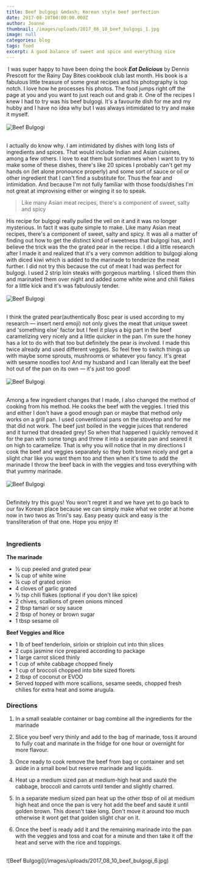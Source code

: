 ```yaml
---
title: Beef bulgogi &mdash; Korean style beef perfection
date: 2017-08-10T00:00:00.000Z
author: Joanne
thumbnail: /images/uploads/2017_08_10_beef_bulgogi_1.jpg
image: null
categories: blog
tags: food
excerpt: A good balance of sweet and spice and everything nice
---
```

​
I was super happy to have been doing the book ***Eat Delicious*** by Dennis Prescott for the Rainy Day Bites cookbook club last month. His book is a fabulous little treasure of some great recipes and his photography is top notch. I love how he processes his photos. The food jumps right off the page at you and you want to just reach out and grab it. One of the recipes I knew I had to try was his beef bulgogi. It's a favourite dish for me and my hubby and I have no idea why but I was always intimidated to try and make it myself.
<br>
<br>
![Beef Bulgogi](/images/uploads/2017_08_10_beef_bulgogi_2.jpg)
<br>
<br>

I actually do know why. I am intimidated by dishes with long lists of ingredients and spices. That would include Indian and Asian cuisines, among a few others. I love to eat them but sometimes when I want to try to make some of these dishes, there's like 20 spices I probably can't get my hands on (let alone pronounce properly) and some sort of sauce or oil or other ingredient that I can't find a substitute for. Thus the fear and intimidation. And because I'm not fully familiar with those foods/dishes I'm not great at improvising either or winging it so to speak.

> Like many Asian meat recipes, there's a component of sweet, salty and spicy

His recipe for bulgogi really pulled the veil on it and it was no longer mysterious. In fact it was quite simple to make. Like many Asian meat recipes, there's a component of sweet, salty and spicy. It was all a matter of finding out how to get the distinct kind of sweetness that bulgogi has, and I believe the trick was the the grated pear in the recipe. I did a little research after I made it and realized that it's a very common addition to bulgogi along with diced kiwi which is added to the marinade to tenderize the meat further. I did not try this because the cut of meat I had was perfect for bulgogi. I used 2 strip loin steaks with gorgeous marbling.  I sliced them thin and marinated them over night and added some white wine and chili flakes for a little kick and it's was fabulously tender.
<br>
<br>
![Beef Bulgogi](/images/uploads/2017_08_10_beef_bulgogi_3.jpg)
<br>
<br>

I think the grated pear(authentically Bosc pear is used according to my research &mdash; insert nerd emoji) not only gives the meat that unique sweet and 'something else' factor but I feel it plays a big part in the beef caramelizing very nicely and a little quicker in the pan.  I'm sure the honey has a lot to do with that too but definitely the pear is involved.  I made this twice already and used different veggies.  So feel free to switch things up with maybe some sprouts, mushrooms or whatever you fancy. It's great with sesame noodles too! And my husband and I can literally eat the beef hot out of the pan on its own &mdash; it's just too good!
<br>
<br>
![Beef Bulgogi](/images/uploads/2017_08_10_beef_bulgogi_4.jpg)
<br>
<br>

Among a few ingredient changes that I made, I also changed the method of cooking from his method.  He cooks the beef with the veggies. I tried this and either I don't have a good enough pan or maybe that method only works on a grill pan.  I used conventional pans on the stovetop and for me that did not work. The beef just boiled in the veggie juices that rendered and it turned that dreaded grey! So when that happened I quickly removed it for the pan with some tongs and threw it into a separate pan and seared it on high to caramelize. That is why you will notice that in my directions I cook the beef and veggies separately so they both brown nicely and get a slight char like you want them too and then when it's time to add the marinade I throw the beef back in with the veggies and toss everything with that yummy marinade.
<br>
<br>
![Beef Bulgogi](/images/uploads/2017_08_10_beef_bulgogi_5.jpg)
<br>
<br>

Definitely try this guys! You won't regret it and we have yet to go back to our fav Korean place because we can simply make what we order at home now in two twos as Trini's say. Easy peasy quick and easy is the transliteration of that one. Hope you enjoy it!
<br>
<br>

### Ingredients

**The marinade**

* &frac12; cup peeled and grated pear
* &frac14; cup of white wine  
* &frac14; cup of grated onion
* 4 cloves of garlic grated
* &frac12; tsp chili flakes (optional if you don't like spice)
* 2 chives, scallions of green onions minced
* 2 tbsp tamari or soy sauce
* 2 tbsp of honey or brown sugar
* 1 tbsp sesame oil

**Beef Veggies and Rice**

* 1 lb of beef tenderloin, sirloin or striploin cut into thin slices
* 2 cups jasmine rice prepared according to package
* 1 large carrot sliced thinly
* 1 cup of white cabbage chopped finely
* 1 cup of broccoli chopped into bite sized florets
* 2 tbsp of coconut or EVOO
* Served topped with more scallions, sesame seeds, chopped fresh chilies for extra heat and some arugula.

### Directions

1. In a small sealable container or bag combine all the ingredients for the marinade

1. Slice you beef very thinly and add to the bag of marinade, toss it around to fully coat and marinate in the fridge for one hour or overnight for more flavour.

1. Once ready to cook remove the beef from bag or container and set aside in a small bowl but reserve marinade and liquids.

1. Heat up a medium sized pan at medium-high heat and sauté the cabbage, broccoli and carrots until tender and slightly charred.  

1. In a separate medium sized pan heat up the other tbsp of oil at medium high heat and once the pan is very hot add the beef and sauté it until golden brown. This doesn't take long. Don't move it around too much otherwise it wont get that golden slight char on it.

1. Once the beef is ready add it and the remaining marinade into the pan with the veggies and toss and coat for a minute and then take it off the heat and serve with the rice and toppings.

<br>
![Beef Bulgogi](/images/uploads/2017_08_10_beef_bulgogi_6.jpg)
